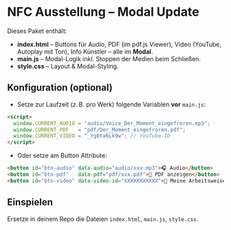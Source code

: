 # NFC Ausstellung – Modal Update

Dieses Paket enthält:
- **index.html** – Buttons für Audio, PDF (im pdf.js Viewer), Video (YouTube, Autoplay mit Ton), Info Künstler – alle im **Modal**.
- **main.js** – Modal-Logik inkl. Stoppen der Medien beim Schließen.
- **style.css** – Layout & Modal-Styling.

## Konfiguration (optional)
- Setze zur Laufzeit (z. B. pro Werk) folgende Variablen **vor** `main.js`:
```html
<script>
  window.CURRENT_AUDIO = "audio/Voice_Der_Moment_eingefroren.mp3";
  window.CURRENT_PDF   = "pdf/Der_Moment_eingefroren.pdf";
  window.CURRENT_VIDEO = "_Yg0ta6Lk9w"; // YouTube-ID
</script>
```
- Oder setze am Button Attribute:
```html
<button id="btn-audio" data-audio="audio/xxx.mp3">🎧 Audio</button>
<button id="btn-pdf"   data-pdf="pdf/xxx.pdf">📄 PDF anzeigen</button>
<button id="btn-video" data-video-id="XXXXXXXXXXX">🎥 Meine Arbeitsweise</button>
```

## Einspielen
Ersetze in deinem Repo die Dateien `index.html`, `main.js`, `style.css`.
